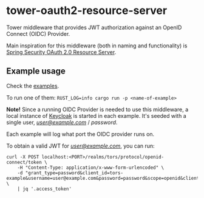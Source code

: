 # tower-oauth2-resource-server

Tower middleware that provides JWT authorization against an OpenID Connect (OIDC) Provider.

Main inspiration for this middleware (both in naming and functionality) is [Spring Security OAuth 2.0 Resource Server](https://docs.spring.io/spring-security/reference/servlet/oauth2/resource-server/index.html).

## Example usage

Check the [examples](./examples/).

To run one of them: `RUST_LOG=info cargo run -p <name-of-example>`

**Note!** Since a running OIDC Provider is needed to use this middleware, a local instance of [Keycloak](https://www.keycloak.org/) is started in each example.
It's seeded with a single user, *user@example.com* / *password*.

Each example will log what port the OIDC provider runs on.

To obtain a valid JWT for *user@example.com*, you can run:

```
curl -X POST localhost:<PORT>/realms/tors/protocol/openid-connect/token \
    -H "Content-Type: application/x-www-form-urlencoded" \
    -d "grant_type=password&client_id=tors-example&username=user@example.com&password=password&scope=openid&client_secret=SGkkbV1nCLfKfr0Zxyig6isRgT1RdK2q" \
    | jq '.access_token'
```
